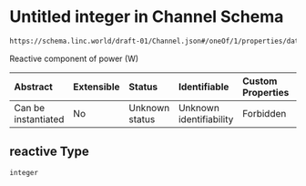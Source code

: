 # Untitled integer in Channel Schema

```txt
https://schema.linc.world/draft-01/Channel.json#/oneOf/1/properties/data/properties/power/properties/reactive
```

Reactive component of power (W)

| Abstract            | Extensible | Status         | Identifiable            | Custom Properties | Additional Properties | Access Restrictions | Defined In                                           |
| :------------------ | :--------- | :------------- | :---------------------- | :---------------- | :-------------------- | :------------------ | :--------------------------------------------------- |
| Can be instantiated | No         | Unknown status | Unknown identifiability | Forbidden         | Allowed               | none                | [Channel.json*](Channel.json "open original schema") |

## reactive Type

`integer`
